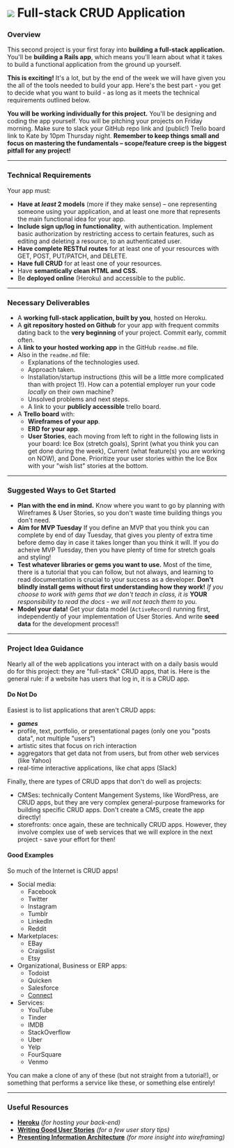# ![](https://camo.githubusercontent.com/6ce15b81c1f06d716d753a61f5db22375fa684da/68747470733a2f2f67612d646173682e73332e616d617a6f6e6177732e636f6d2f70726f64756374696f6e2f6173736574732f6c6f676f2d39663838616536633963333837313639306533333238306663663535376633332e706e67) Full-stack CRUD Application

### Overview

This second project is your first foray into **building a full-stack 
application.** You'll be **building a Rails app**, which means you'll 
learn about what it takes to build a functional application from the 
ground up yourself.

**This is exciting!** It's a lot, but by the end of the week we will 
have given you the all of the tools needed to build your app.  Here's 
the best part - you get to decide what you want to build - as long as it
meets the technical requirements outlined below.

**You will be working individually for this project.** You'll be 
designing and coding the app yourself. You will be pitching your projects on Friday morning. Make sure to slack your GitHub repo link and (public!) Trello board link to Kate by 10pm Thursday night. **Remember to keep things 
small and focus on mastering the fundamentals – scope/feature creep is 
the biggest pitfall for any project!**

---

### Technical Requirements

Your app must:

- **Have at _least_ 2 models** (more if they make sense) – one 
  representing someone using your application, and at least one more 
  that represents the main functional idea for your app.
- **Include sign up/log in functionality**, with authentication. 
  Implement basic authorization by 
  restricting access to certain features, such as editing and deleting a
  resource, to an authenticated user.
- **Have complete RESTful routes** for at least one of your resources 
  with GET, POST, PUT/PATCH, and DELETE.
- **Have full CRUD** for at least one of your resources.
- Have **semantically clean HTML and CSS.**
- Be **deployed online** (Heroku) and accessible to the public.

---

### Necessary Deliverables

- A **working full-stack application, built by you**, hosted on Heroku.
- A **git repository hosted on Github** for your app with frequent 
  commits dating back to the **very beginning** of your project. Commit
  early, commit often.
- A **link to your hosted working app** in the GitHub `readme.md` file.
- Also in the `readme.md` file:
    - Explanations of the technologies used.
    - Approach taken.
    - Installation/startup instructions (this will be a little more complicated than with project 1!). How can a potential employer run your code *locally* on their own machine?
    - Unsolved problems and next steps.
    - A link to your **publicly accessible** trello board.
- A **Trello board** with:
    - **Wireframes of your app**.
    - **ERD for your app**.
    - **User Stories**, each moving from left to right in the following lists in your board: Ice Box (stretch goals), Sprint (what you think you can get done during the week), Current (what feature(s) you are working on NOW), and Done.
      Prioritize your user stories within the Ice Box with your "wish 
      list" stories at the bottom.

---

### Suggested Ways to Get Started

- **Plan with the end in mind.** Know where you want to go by planning 
  with Wireframes & User Stories, so you don't waste time building 
  things you don't need.
- **Aim for MVP Tuesday** If you define an MVP that you think you can complete by end of day Tuesday, that gives you plenty of extra time before demo day in case it takes longer than you think it will. If you do acheive MVP Tuesday, then you have plenty of time for stretch goals and styling!
- **Test whatever libraries or gems you want to use.** Most of the 
  time, there is a tutorial that you can follow, but not always, and 
  learning to read documentation is crucial to your success as a 
  developer. **Don't blindly install gems without first understanding how they work!** *If you choose to work with gems that we don't teach in class, it is* **YOUR** *responsibility to read the docs - we will not teach them to you.*
- **Model your data!** Get your data model (`ActiveRecord`) running
  first, independently of your implementation of User Stories. And write
  **seed data** for the development process!!

---

### Project Idea Guidance

Nearly all of the web applications you interact with on a daily basis
would do for this project: they are "full-stack" CRUD apps, that is.
Here is the general rule: if a website has users that log in, it is a
CRUD app.

#### Do Not Do

Easiest is to list applications that aren't CRUD apps:

- ***games***
- profile, text, portfolio, or presentational pages (only one you
  "posts data", not multiple "users")
- artistic sites that focus on rich interaction
- aggregators that get data not from users, but from other web services
  (like Yahoo)
- real-time interactive applications, like chat apps (Slack)

Finally, there are types of CRUD apps that don't do well as projects:

- CMSes: technically Content Mangement Systems, like WordPress, are CRUD
  apps, but they are very complex general-purpose frameworks for building
  specific CRUD apps. Don't create a CMS, create the app directly!
- storefronts: once again, these are technically CRUD apps. However,
  they involve complex use of web services that we will explore in the
  next project - save your effort for then!

#### Good Examples

So much of the Internet is CRUD apps!

- Social media:
  - Facebook
  - Twitter
  - Instagram
  - Tumblr
  - LinkedIn
  - Reddit
- Marketplaces:
  - EBay
  - Craigslist
  - Etsy
- Organizational, Business or ERP apps:
  - Todoist
  - Quicken
  - Salesforce
  - [Connect](http://www.getconnectapp.com)
- Services:
  - YouTube
  - Tinder
  - IMDB
  - StackOverflow
  - Uber
  - Yelp
  - FourSquare
  - Venmo

You can make a clone of any of these (but not straight from a tutorial!), or something that performs a
service like these, or something else entirely!

---

### Useful Resources

* **[Heroku](http://www.heroku.com)** _(for hosting your back-end)_
* **[Writing Good User Stories](http://www.mariaemerson.com/user-stories/)** _(for a few user story tips)_
* **[Presenting Information Architecture](http://webstyleguide.com/wsg3/3-information-architecture/4-presenting-information.html)** _(for more insight into wireframing)_

